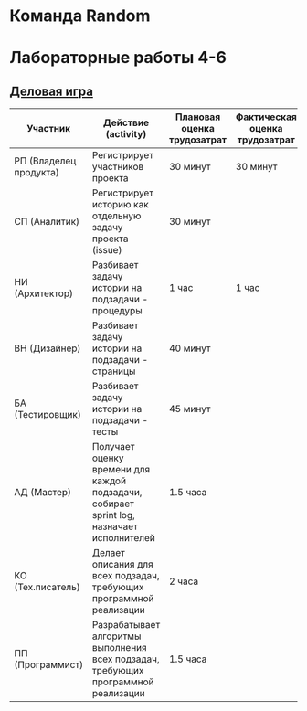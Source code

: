 # Команда Random 
# Лабораторные работы 4-6
## [Деловая игра](https://github.com/viveber/VeberVA/blob/main/Семинары/семинар%203-4.md)

| Участник  | Действие (activity)  | Плановая оценка трудозатрат | Фактическая оценка трудозатрат |
|---|---|---|---|
| РП (Владелец продукта) | Регистрирует участников проекта | 30 минут | 30 минут |
| СП (Аналитик) | Регистрирует историю как отдельную задачу проекта (issue) | 30 минут |  |
| НИ (Архитектор) | Разбивает задачу истории на подзадачи - процедуры | 1 час | 1 час |
| ВН (Дизайнер) | Разбивает задачу истории на подзадачи - страницы | 40 минут |  |
| БА (Тестировщик) | Разбивает задачу истории на подзадачи - тесты | 45 минут |  |
| АД (Мастер) | Получает оценку времени для каждой подзадачи, собирает sprint log, назначает исполнителей | 1.5 часа |  |
| КО (Тех.писатель) | Делает описания для всех подзадач, требующих программной реализации | 2 часа |  |
| ПП (Программист) | Разрабатывает алгоритмы выполнения всех подзадач, требующих программной реализации | 1.5 часа |  |

